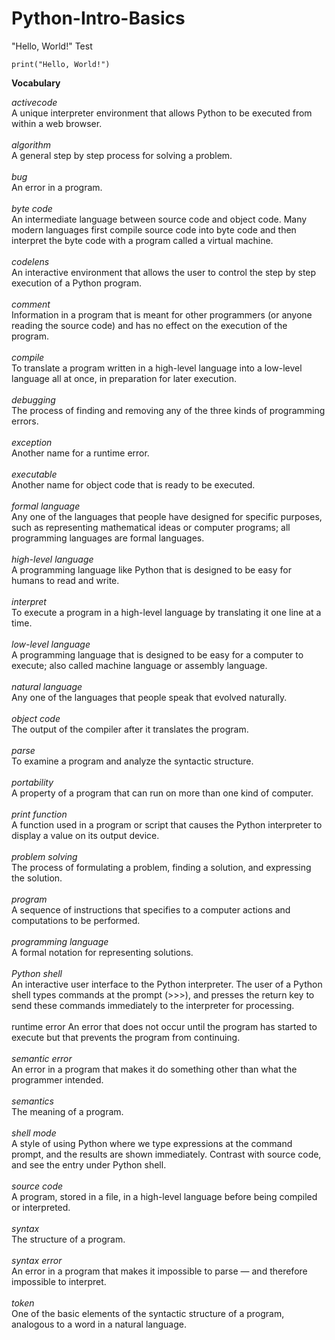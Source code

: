 # Python-Intro-Basics

"Hello, World!" Test

```
print("Hello, World!")
```

**Vocabulary**

*activecode*<br />
    A unique interpreter environment that allows Python to be executed from within a web browser.<br /><br />
*algorithm*<br />
    A general step by step process for solving a problem.<br /><br />
*bug*<br />
    An error in a program.<br /><br />
*byte code*<br />
    An intermediate language between source code and object code. Many modern languages first compile source code into byte code and then interpret the byte code with a program called a virtual machine.<br /><br />
*codelens*<br />
    An interactive environment that allows the user to control the step by step execution of a Python program.<br /><br />
*comment*<br />
    Information in a program that is meant for other programmers (or anyone reading the source code) and has no effect on the execution of the program.<br /><br />
*compile*<br />
    To translate a program written in a high-level language into a low-level language all at once, in preparation for later execution.<br /><br />
*debugging*<br />
    The process of finding and removing any of the three kinds of programming errors.<br /><br />
*exception*<br />
    Another name for a runtime error.<br /><br />
*executable*<br />
    Another name for object code that is ready to be executed.<br /><br />
*formal language*<br />
    Any one of the languages that people have designed for specific purposes, such as representing mathematical ideas or computer programs; all programming languages are formal languages.<br /><br />
*high-level language*<br />
    A programming language like Python that is designed to be easy for humans to read and write.<br /><br />
*interpret*<br />
    To execute a program in a high-level language by translating it one line at a time.<br /><br />
*low-level language*<br />
    A programming language that is designed to be easy for a computer to execute; also called machine language or assembly language.<br /><br />
*natural language*<br />
    Any one of the languages that people speak that evolved naturally.<br /><br />
*object code*<br />
    The output of the compiler after it translates the program.<br /><br />
*parse*<br />
    To examine a program and analyze the syntactic structure.<br /><br />
*portability*<br />
    A property of a program that can run on more than one kind of computer.<br /><br />
*print function*<br />
    A function used in a program or script that causes the Python interpreter to display a value on its output device.<br /><br />
*problem solving*<br />
    The process of formulating a problem, finding a solution, and expressing the solution.<br /><br />
*program*<br />
    A sequence of instructions that specifies to a computer actions and computations to be performed.<br /><br />
*programming language*<br />
    A formal notation for representing solutions.<br /><br />
*Python shell*<br />
    An interactive user interface to the Python interpreter. The user of a Python shell types commands at the prompt (>>>), and presses the return key to send these commands immediately to the interpreter for processing.<br /><br />
runtime error
    An error that does not occur until the program has started to execute but that prevents the program from continuing.<br /><br />
*semantic error*<br />
    An error in a program that makes it do something other than what the programmer intended.<br /><br />
*semantics*<br />
    The meaning of a program.<br /><br />
*shell mode*<br />
    A style of using Python where we type expressions at the command prompt, and the results are shown immediately. Contrast with source code, and see the entry under Python shell.<br /><br />
*source code*<br />
    A program, stored in a file, in a high-level language before being compiled or interpreted.<br /><br />
*syntax*<br />
    The structure of a program.<br /><br />
*syntax error*<br />
    An error in a program that makes it impossible to parse — and therefore impossible to interpret.<br /><br />
*token*<br />
    One of the basic elements of the syntactic structure of a program, analogous to a word in a natural language. <br /><br />
